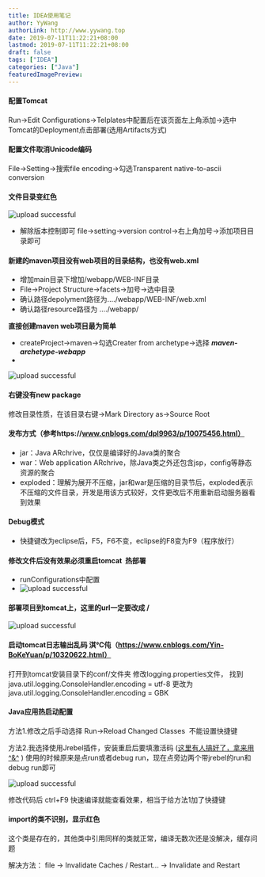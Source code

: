 ```yaml
---
title: IDEA使用笔记
author: YyWang
authorLink: http://www.yywang.top
date: 2019-07-11T11:22:21+08:00
lastmod: 2019-07-11T11:22:21+08:00
draft: false
tags: ["IDEA"]
categories: ["Java"]
featuredImagePreview: 
---
```

#### 配置Tomcat
Run->Edit Configurations->Telplates中配置后在该页面左上角添加->选中Tomcat的Deployment点击部署(选用Artifacts方式)

#### 配置文件取消Unicode编码
File->Setting->搜索file encoding->勾选Transparent native-to-ascii conversion

#### 文件目录变红色



![upload successful](/images/pasted-1.png)
- 解除版本控制即可 file->setting->version control->右上角加号->添加项目目录即可

#### 新建的maven项目没有web项目的目录结构，也没有web.xml

- 增加main目录下增加/webapp/WEB-INF目录
- File->Project Structure->facets->加号->选中目录
- 确认路径depolyment路径为..../webapp/WEB-INF/web.xml
- 确认路径resource路径为 ..../webapp/

**直接创建maven web项目最为简单**

- createProject->maven->勾选Creater from archetype->选择 ***maven-archetype-webapp*** 
- 
![upload successful](/images/pasted-2.png)

#### 右键没有new package

修改目录性质，在该目录右键->Mark Directory as->Source Root

#### 发布方式（参考https://www.cnblogs.com/dpl9963/p/10075456.html）

- jar：Java ARchrive，仅仅是编译好的Java类的聚合
- war：Web application ARchrive，除Java类之外还包含jsp，config等静态资源的聚合
- exploded：理解为展开不压缩，jar和war是压缩的目录节后，exploded表示不压缩的文件目录，开发是用该方式较好，文件更改后不用重新启动服务器看到效果

#### Debug模式

- 快捷键改为eclipse后，F5，F6不变，eclipse的F8变为F9（程序放行）

  

#### 修改文件后没有效果必须重启tomcat  热部署

- runConfigurations中配置
- ![upload successful](/images/pasted-3.png)

#### 部署项目到tomcat上，这里的url一定要改成 /

![upload successful](/images/pasted-11.png)

#### 启动tomcat日志输出乱码 淇℃伅（https://www.cnblogs.com/Yin-BoKeYuan/p/10320622.html）

打开到tomcat安装目录下的conf/文件夹 修改logging.properties文件，
找到 java.util.logging.ConsoleHandler.encoding = utf-8
更改为 java.util.logging.ConsoleHandler.encoding = GBK

#### Java应用热启动配置
方法1.修改之后手动选择 Run->Reload Changed Classes  不能设置快捷键

方法2.我选择使用Jrebel插件，安装重启后要填激活码 ([这里有人搞好了，拿来用^&^](https://www.jiweichengzhu.com/article/33c0330308f5429faf7a1e74127c9708) ) 使用的时候原来是点run或者debug run，现在点旁边两个带jrebel的run和debug run即可

![upload successful](/images/pasted-15.png)

修改代码后 ctrl+F9 快速编译就能查看效果，相当于给方法1加了快捷键

#### import的类不识别，显示红色

这个类是存在的，其他类中引用同样的类就正常，编译无数次还是没解决，缓存问题

解决方法： file -> Invalidate Caches / Restart... -> Invalidate and Restart
